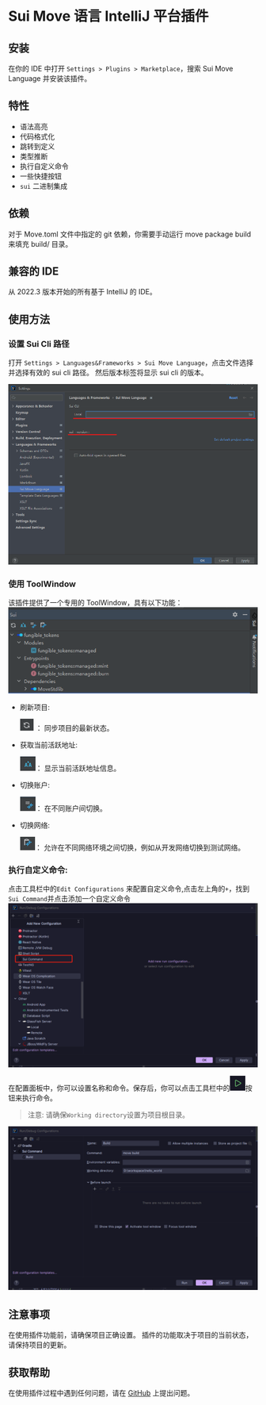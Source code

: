 # Sui Move 语言 IntelliJ 平台插件

## 安装

在你的 IDE 中打开 `Settings > Plugins > Marketplace`，搜索 Sui Move Language 并安装该插件。

## 特性

- 语法高亮
- 代码格式化
- 跳转到定义
- 类型推断
- 执行自定义命令
- 一些快捷按钮
- `sui` 二进制集成

## 依赖

对于 Move.toml 文件中指定的 git 依赖，你需要手动运行 move package build 来填充 build/ 目录。

## 兼容的 IDE

从 2022.3 版本开始的所有基于 IntelliJ 的 IDE。

## 使用方法

### 设置 Sui Cli 路径

打开 `Settings > Languages&Frameworks > Sui Move Language`，点击文件选择并选择有效的 sui cli 路径。
然后版本标签将显示 sui cli 的版本。

![img.png](docs/static/select-sui-path.png)

### 使用 ToolWindow

该插件提供了一个专用的 ToolWindow，具有以下功能：
![img.png](docs/static/init.png)

- 刷新项目:

  ![img.png](docs/static/img.png) ： 同步项目的最新状态。

- 获取当前活跃地址:

  ![img_1.png](docs/static/img_1.png)： 显示当前活跃地址信息。

- 切换账户:

  ![img_2.png](docs/static/img_2.png)： 在不同账户间切换。

- 切换网络:

  ![img_3.png](docs/static/img_3.png)： 允许在不同网络环境之间切换，例如从开发网络切换到测试网络。

### 执行自定义命令:

点击工具栏中的`Edit Configurations` 来配置自定义命令,点击左上角的`+`，找到`Sui Command`并点击添加一个自定义命令
![img.png](docs/static/add-configure.png)

在配置面板中，你可以设置名称和命令。保存后，你可以点击工具栏中的![img_2.png](docs/static/run-button.png)按钮来执行命令。

> 注意: 请确保`Working directory`设置为项目根目录。

![img_1.png](docs/static/configure-panel.png)

## 注意事项

在使用插件功能前，请确保项目正确设置。
插件的功能取决于项目的当前状态，请保持项目的更新。

## 获取帮助

在使用插件过程中遇到任何问题，请在 [GitHub](http://github.com/moveFuns/intellij-move) 上提出问题。